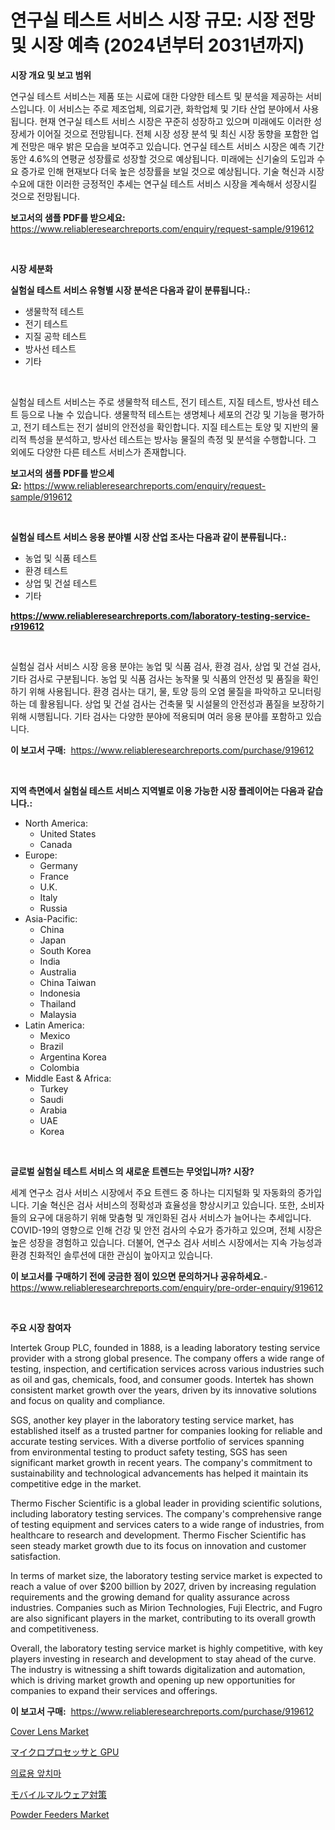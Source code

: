<p><h1>연구실 테스트 서비스 시장 규모: 시장 전망 및 시장 예측 (2024년부터 2031년까지)</h1></p><p><strong>시장 개요 및 보고 범위</strong></p>
<p><p>연구실 테스트 서비스는 제품 또는 시료에 대한 다양한 테스트 및 분석을 제공하는 서비스입니다. 이 서비스는 주로 제조업체, 의료기관, 화학업체 및 기타 산업 분야에서 사용됩니다. 현재 연구실 테스트 서비스 시장은 꾸준히 성장하고 있으며 미래에도 이러한 성장세가 이어질 것으로 전망됩니다. 전체 시장 성장 분석 및 최신 시장 동향을 포함한 업계 전망은 매우 밝은 모습을 보여주고 있습니다. 연구실 테스트 서비스 시장은 예측 기간 동안 4.6%의 연평균 성장률로 성장할 것으로 예상됩니다. 미래에는 신기술의 도입과 수요 증가로 인해 현재보다 더욱 높은 성장률을 보일 것으로 예상됩니다. 기술 혁신과 시장 수요에 대한 이러한 긍정적인 추세는 연구실 테스트 서비스 시장을 계속해서 성장시킬 것으로 전망됩니다.</p></p>
<p><strong>보고서의 샘플 PDF를 받으세요:</strong> <a href="https://www.reliableresearchreports.com/enquiry/request-sample/919612">https://www.reliableresearchreports.com/enquiry/request-sample/919612</a></p>
<p>&nbsp;</p>
<p><strong>시장 세분화</strong></p>
<p><strong>실험실 테스트 서비스 유형별 시장 분석은 다음과 같이 분류됩니다.:</strong></p>
<p><ul><li>생물학적 테스트</li><li>전기 테스트</li><li>지질 공학 테스트</li><li>방사선 테스트</li><li>기타</li></ul></p>
<p>&nbsp;</p>
<p><p>실험실 테스트 서비스는 주로 생물학적 테스트, 전기 테스트, 지질 테스트, 방사선 테스트 등으로 나눌 수 있습니다. 생물학적 테스트는 생명체나 세포의 건강 및 기능을 평가하고, 전기 테스트는 전기 설비의 안전성을 확인합니다. 지질 테스트는 토양 및 지반의 물리적 특성을 분석하고, 방사선 테스트는 방사능 물질의 측정 및 분석을 수행합니다. 그 외에도 다양한 다른 테스트 서비스가 존재합니다.</p></p>
<p><strong>보고서의 샘플 PDF를 받으세요:</strong>&nbsp;<a href="https://www.reliableresearchreports.com/enquiry/request-sample/919612">https://www.reliableresearchreports.com/enquiry/request-sample/919612</a></p>
<p>&nbsp;</p>
<p><strong> 실험실 테스트 서비스 응용 분야별 시장 산업 조사는 다음과 같이 분류됩니다.:</strong></p>
<p><ul><li>농업 및 식품 테스트</li><li>환경 테스트</li><li>상업 및 건설 테스트</li><li>기타</li></ul></p>
<p><strong><a href="https://www.reliableresearchreports.com/laboratory-testing-service-r919612">https://www.reliableresearchreports.com/laboratory-testing-service-r919612</a></strong></p>
<p>&nbsp;</p>
<p><p>실험실 검사 서비스 시장 응용 분야는 농업 및 식품 검사, 환경 검사, 상업 및 건설 검사, 기타 검사로 구분됩니다. 농업 및 식품 검사는 농작물 및 식품의 안전성 및 품질을 확인하기 위해 사용됩니다. 환경 검사는 대기, 물, 토양 등의 오염 물질을 파악하고 모니터링하는 데 활용됩니다. 상업 및 건설 검사는 건축물 및 시설물의 안전성과 품질을 보장하기 위해 시행됩니다. 기타 검사는 다양한 분야에 적용되며 여러 응용 분야를 포함하고 있습니다.</p></p>
<p><strong>이 보고서 구매:</strong>&nbsp; <a href="https://www.reliableresearchreports.com/purchase/919612">https://www.reliableresearchreports.com/purchase/919612</a></p>
<p>&nbsp;</p>
<p><strong>지역 측면에서 실험실 테스트 서비스 지역별로 이용 가능한 시장 플레이어는 다음과 같습니다.:</strong></p>
<p><ul>
    <li>
        North America:
        <ul>
            <li>United States</li>
            <li>Canada</li>
        </ul>
    </li>
    <li>
        Europe:
        <ul>
            <li>Germany</li>
            <li>France</li>
            <li>U.K.</li>
            <li>Italy</li>
            <li>Russia</li>
        </ul>
    </li>
    <li>
        Asia-Pacific:
        <ul>
            <li>China</li>
            <li>Japan</li>
            <li>South Korea</li>
            <li>India</li>
            <li>Australia</li>
            <li>China Taiwan</li>
            <li>Indonesia</li>
            <li>Thailand</li>
            <li>Malaysia</li>
        </ul>
    </li>
    <li>
        Latin America:
        <ul>
            <li>Mexico</li>
            <li>Brazil</li>
            <li>Argentina Korea</li>
            <li>Colombia</li>
        </ul>
    </li>
    <li>
        Middle East & Africa:
        <ul>
            <li>Turkey</li>
            <li>Saudi</li>
            <li>Arabia</li>
            <li>UAE</li>
            <li>Korea</li>
        </ul>
    </li>
    </ul></p>
<p>&nbsp;</p>
<p><strong>글로벌 실험실 테스트 서비스 의 새로운 트렌드는 무엇입니까? 시장?</strong></p>
<p><p>세계 연구소 검사 서비스 시장에서 주요 트렌드 중 하나는 디지털화 및 자동화의 증가입니다. 기술 혁신은 검사 서비스의 정확성과 효율성을 향상시키고 있습니다. 또한, 소비자들의 요구에 대응하기 위해 맞춤형 및 개인화된 검사 서비스가 늘어나는 추세입니다. COVID-19의 영향으로 인해 건강 및 안전 검사의 수요가 증가하고 있으며, 전체 시장은 높은 성장을 경험하고 있습니다. 더불어, 연구소 검사 서비스 시장에서는 지속 가능성과 환경 친화적인 솔루션에 대한 관심이 높아지고 있습니다.</p></p>
<p><strong>이 보고서를 구매하기 전에 궁금한 점이 있으면 문의하거나 공유하세요.</strong>- <a href="https://www.reliableresearchreports.com/enquiry/pre-order-enquiry/919612">https://www.reliableresearchreports.com/enquiry/pre-order-enquiry/919612</a></p>
<p>&nbsp;</p>
<p><strong>주요 시장 참여자</strong></p>
<p><p>Intertek Group PLC, founded in 1888, is a leading laboratory testing service provider with a strong global presence. The company offers a wide range of testing, inspection, and certification services across various industries such as oil and gas, chemicals, food, and consumer goods. Intertek has shown consistent market growth over the years, driven by its innovative solutions and focus on quality and compliance.</p><p>SGS, another key player in the laboratory testing service market, has established itself as a trusted partner for companies looking for reliable and accurate testing services. With a diverse portfolio of services spanning from environmental testing to product safety testing, SGS has seen significant market growth in recent years. The company's commitment to sustainability and technological advancements has helped it maintain its competitive edge in the market.</p><p>Thermo Fischer Scientific is a global leader in providing scientific solutions, including laboratory testing services. The company's comprehensive range of testing equipment and services caters to a wide range of industries, from healthcare to research and development. Thermo Fischer Scientific has seen steady market growth due to its focus on innovation and customer satisfaction.</p><p>In terms of market size, the laboratory testing service market is expected to reach a value of over $200 billion by 2027, driven by increasing regulation requirements and the growing demand for quality assurance across industries. Companies such as Mirion Technologies, Fuji Electric, and Fugro are also significant players in the market, contributing to its overall growth and competitiveness.</p><p>Overall, the laboratory testing service market is highly competitive, with key players investing in research and development to stay ahead of the curve. The industry is witnessing a shift towards digitalization and automation, which is driving market growth and opening up new opportunities for companies to expand their services and offerings.</p></p>
<p><strong>이 보고서 구매:</strong>&nbsp;&nbsp;<a href="https://www.reliableresearchreports.com/purchase/919612">https://www.reliableresearchreports.com/purchase/919612</a></p>
<p><p><a href="https://issuu.com/reportprime-2/docs/cover-lens-market-size-2030.pptx">Cover Lens Market</a></p><p><a href="https://github.com/vhemk0794148/Market-Research-Report-List-1/blob/main/821210622193.md">マイクロプロセッサと GPU</a></p><p><a href="https://github.com/FelipeGrrady654556/Market-Research-Report-List-1/blob/main/189836820324.md">의료용 앞치마</a></p><p><a href="https://github.com/pepo3k/Market-Research-Report-List-1/blob/main/630263122194.md">モバイルマルウェア対策</a></p><p><a href="https://view.publitas.com/reportprime-1/powder-feeders-market-provides-a-comprehensive-analysis-including-a-macro-overview-of-the-market-as-well-as-micro-details-such-as-market-size-and-competitive-landscape/">Powder Feeders Market</a></p></p>